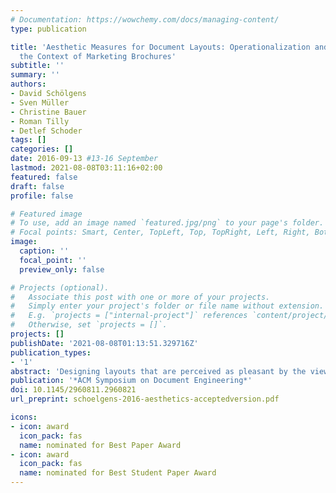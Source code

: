 ```yaml
---
# Documentation: https://wowchemy.com/docs/managing-content/
type: publication

title: 'Aesthetic Measures for Document Layouts: Operationalization and Analysis in
  the Context of Marketing Brochures'
subtitle: ''
summary: ''
authors:
- David Schölgens
- Sven Müller
- Christine Bauer
- Roman Tilly
- Detlef Schoder
tags: []
categories: []
date: 2016-09-13 #13-16 September
lastmod: 2021-08-08T03:11:16+02:00
featured: false
draft: false
profile: false

# Featured image
# To use, add an image named `featured.jpg/png` to your page's folder.
# Focal points: Smart, Center, TopLeft, Top, TopRight, Left, Right, BottomLeft, Bottom, BottomRight.
image:
  caption: ''
  focal_point: ''
  preview_only: false

# Projects (optional).
#   Associate this post with one or more of your projects.
#   Simply enter your project's folder or file name without extension.
#   E.g. `projects = ["internal-project"]` references `content/project/deep-learning/index.md`.
#   Otherwise, set `projects = []`.
projects: []
publishDate: '2021-08-08T01:13:51.329716Z'
publication_types:
- '1'
abstract: 'Designing layouts that are perceived as pleasant by the viewer is no easy task: it requires a wide variety of skills, including a sense for aesthetics. When numerous documents with different content need to be created, one of the bottlenecks is to manually create appealing layouts for each document. Thus, automation for aesthetic layout creation is becoming increasingly important. Prerequisite for this automation are algorithms to measure aesthetics. While the literature proposes basic theoretical fundamentals and mathematical formulas as aesthetic measures, researchers have not operationalized these measures yet. This paper presents the challenges associated with and the lessons learned from operationalizing 36 aesthetics measures derived from the literature for the context of marketing brochures. We measured the aesthetics of 744 brochure pages from 10 major retailers and found very strong and highly significant correlations between at least 11 of the aesthetic measures, which represent five latent aesthetic concepts. Still, most of the measures were found to be independent in our sample, and they cover a wide range of different aesthetic concepts. Nevertheless, our results suggest that retailers optimize some of these measures more than others. In terms of the aesthetic measures, retailers seem to design brochure pages in the same way regardless of which category products on this page belong to or if it is the first, last, an odd, or an even page. We propose to consider the quality values of aesthetic measures derived from our analysis of the measured brochures as target values for automated document layout creation for aesthetic marketing brochures.'
publication: '*ACM Symposium on Document Engineering*'
doi: 10.1145/2960811.2960821
url_preprint: schoelgens-2016-aesthetics-acceptedversion.pdf

icons:
- icon: award
  icon_pack: fas
  name: nominated for Best Paper Award
- icon: award
  icon_pack: fas
  name: nominated for Best Student Paper Award
---
```

